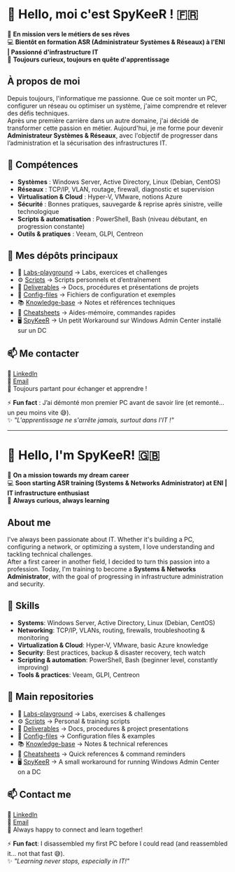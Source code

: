 # 👋 Hello, moi c'est SpyKeeR ! 🇫🇷

🎯 **En mission vers le métiers de ses rêves**  
💻 **Bientôt en formation ASR (Administrateur Systèmes & Réseaux) à l'ENI | Passionné d'infrastructure IT**  
🚀 **Toujours curieux, toujours en quête d'apprentissage**  

## À propos de moi  

Depuis toujours, l'informatique me passionne. Que ce soit monter un PC, configurer un réseau ou optimiser un système, j'aime comprendre et relever des défis techniques.  
Après une première carrière dans un autre domaine, j'ai décidé de transformer cette passion en métier. Aujourd'hui, je me forme pour devenir **Administrateur Systèmes & Réseaux**, avec l'objectif de progresser dans l’administration et la sécurisation des infrastructures IT.  

## 🔧 Compétences  

- **Systèmes** : Windows Server, Active Directory, Linux (Debian, CentOS)  
- **Réseaux** : TCP/IP, VLAN, routage, firewall, diagnostic et supervision  
- **Virtualisation & Cloud** : Hyper-V, VMware, notions Azure  
- **Sécurité** : Bonnes pratiques, sauvegarde & reprise après sinistre, veille technologique  
- **Scripts & automatisation** : PowerShell, Bash (niveau débutant, en progression constante)  
- **Outils & pratiques** : Veeam, GLPI, Centreon 

## 📂 Mes dépôts principaux  

- 🧪 [Labs-playground](https://github.com/SpyKeeR/Labs-playground) → Labs, exercices et challenges  
- ⚙️ [Scripts](https://github.com/SpyKeeR/Scripts) → Scripts personnels et d’entraînement  
- 📑 [Deliverables](https://github.com/SpyKeeR/Deliverables) → Docs, procédures et présentations de projets  
- 🔧 [Config-files](https://github.com/SpyKeeR/Config-files) → Fichiers de configuration et exemples  
- 📚 [Knowledge-base](https://github.com/SpyKeeR/Knowledge-base) → Notes et références techniques  
- 📝 [Cheatsheets](https://github.com/SpyKeeR/Cheatsheets) → Aides-mémoire, commandes rapides  
- 🖥️ [SpyKeeR](https://github.com/SpyKeeR/WAC-on-DC-ADCredSSP) → Un petit Workaround sur Windows Admin Center installé sur un DC

## 📫 Me contacter  

💼 [LinkedIn](https://www.linkedin.com/in/maximechenaud)  
📧 [Email](mailto:spykeer@gmail.com)  
🚀 Toujours partant pour échanger et apprendre !  


⚡ **Fun fact** : J’ai démonté mon premier PC avant de savoir lire (et remonté… un peu moins vite 😅).  
✨ _"L'apprentissage ne s'arrête jamais, surtout dans l'IT !"_  

---

# 👋 Hello, I'm SpyKeeR! 🇬🇧

🎯 **On a mission towards my dream career**  
💻 **Soon starting ASR training (Systems & Networks Administrator) at ENI | IT infrastructure enthusiast**  
🚀 **Always curious, always learning**  

## About me  

I've always been passionate about IT. Whether it's building a PC, configuring a network, or optimizing a system, I love understanding and tackling technical challenges.  
After a first career in another field, I decided to turn this passion into a profession. Today, I'm training to become a **Systems & Networks Administrator**, with the goal of progressing in infrastructure administration and security.  

## 🔧 Skills  

- **Systems**: Windows Server, Active Directory, Linux (Debian, CentOS)  
- **Networking**: TCP/IP, VLANs, routing, firewalls, troubleshooting & monitoring  
- **Virtualization & Cloud**: Hyper-V, VMware, basic Azure knowledge  
- **Security**: Best practices, backup & disaster recovery, tech watch  
- **Scripting & automation**: PowerShell, Bash (beginner level, constantly improving)  
- **Tools & practices**: Veeam, GLPI, Centreon  

## 📂 Main repositories  

- 🧪 [Labs-playground](https://github.com/SpyKeeR/Labs-playground) → Labs, exercises & challenges  
- ⚙️ [Scripts](https://github.com/SpyKeeR/Scripts) → Personal & training scripts  
- 📑 [Deliverables](https://github.com/SpyKeeR/Deliverables) → Docs, procedures & project presentations  
- 🔧 [Config-files](https://github.com/SpyKeeR/Config-files) → Configuration files & examples  
- 📚 [Knowledge-base](https://github.com/SpyKeeR/Knowledge-base) → Notes & technical references  
- 📝 [Cheatsheets](https://github.com/SpyKeeR/Cheatsheets) → Quick references & command reminders  
- 🖥️ [SpyKeeR](https://github.com/SpyKeeR/WAC-on-DC-ADCredSSP) → A small workaround for running Windows Admin Center on a DC  

## 📫 Contact me  

💼 [LinkedIn](https://www.linkedin.com/in/maximechenaud)  
📧 [Email](mailto:spykeer@gmail.com)  
🚀 Always happy to connect and learn together!  

⚡ **Fun fact**: I disassembled my first PC before I could read (and reassembled it… not that fast 😅).  
✨ _"Learning never stops, especially in IT!"_

